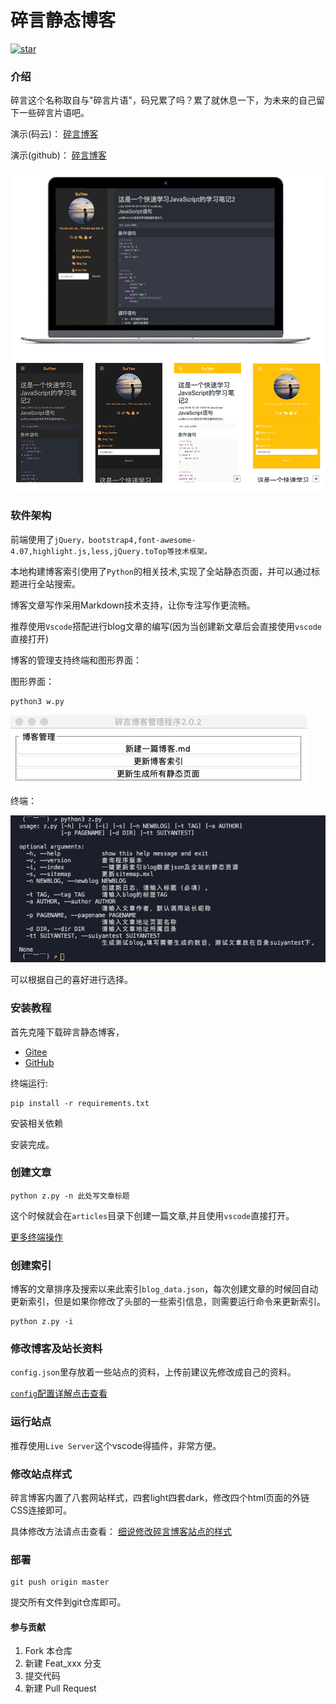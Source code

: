 # 碎言静态博客

<a href='https://gitee.com/J_Sky/suiyan/stargazers'><img src='https://gitee.com/J_Sky/suiyan/badge/star.svg?theme=dark' alt='star'></img></a>

### 介绍
碎言这个名称取自与"碎言片语"，码兄累了吗？累了就休息一下，为未来的自己留下一些碎言片语吧。

演示(码云)： [碎言博客](https://j_sky.gitee.io/suiyan/blog)

演示(github)： [碎言博客](https://bosichong.github.io/suiyan/blog)


![](blog/assets/images/fabu.png)

### 软件架构
前端使用了`jQuery，bootstrap4,font-awesome-4.07,highlight.js,less,jQuery.toTop等技术框架。`

本地构建博客索引使用了`Python`的相关技术,实现了全站静态页面，并可以通过标题进行全站搜索。

博客文章写作采用Markdown技术支持，让你专注写作更流畅。

推荐使用`Vscode`搭配进行blog文章的编写(因为当创建新文章后会直接使用`vscode`直接打开)

博客的管理支持终端和图形界面：

图形界面：

    python3 w.py

![](blog/assets/images/bloggui.png)

终端：

![](blog/assets/images/zhongduan.png)

可以根据自己的喜好进行选择。




### 安装教程

首先克隆下载碎言静态博客，
* [Gitee](https://gitee.com/J_Sky/suiyan)
* [GitHub](https://github.com/Jsky2020/suiyan)

终端运行:

    pip install -r requirements.txt

安装相关依赖

安装完成。

### 创建文章


    python z.py -n 此处写文章标题


这个时候就会在`articles`目录下创建一篇文章,并且使用`vscode`直接打开。


[更多终端操作](https://j_sky.gitee.io/suiyan/20191230155649.html)

### 创建索引

博客的文章排序及搜索以来此索引`blog_data.json`，每次创建文章的时候回自动更新索引，但是如果你修改了头部的一些索引信息，则需要运行命令来更新索引。

    python z.py -i

### 修改博客及站长资料

`config.json`里存放着一些站点的资料，上传前建议先修改成自己的资料。

[`config`配置详解点击查看](https://j_sky.gitee.io/suiyan/20191231133518.html)

### 运行站点

推荐使用`Live Server`这个vscode得插件，非常方便。

### 修改站点样式

碎言博客内置了八套网站样式，四套light四套dark，修改四个html页面的外链CSS连接即可。

具体修改方法请点击查看： [细说修改碎言博客站点的样式](https://j_sky.gitee.io/suiyan/20191230201529.html)

### 部署

    git push origin master

提交所有文件到git仓库即可。

#### 参与贡献

1.  Fork 本仓库
2.  新建 Feat_xxx 分支
3.  提交代码
4.  新建 Pull Request

